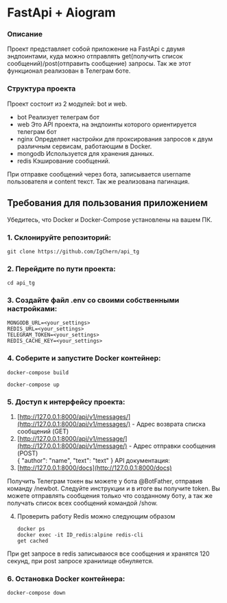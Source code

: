 # FastApi + Aiogram

### Описание
Проект представляет собой приложение на FastApi с двумя эндпоинтами, куда можно отправлять get(получить список сообщений)/post(отправить сообщение) запросы. Так же этот функционал реализован в Телеграм боте.

### Структура проекта
Проект состоит из 2 модулей: bot и web.  

- bot Реализует телеграм бот  
- web Это API проекта, на эндпоинты которого ориентируется телеграм бот  
- nginx Определяет настройки для проксирования запросов к двум различным сервисам, работающим в Docker.
- mongodb Используется для хранения данных.
- redis Кэширование сообщений.

При отправке сообщений через бота, записывается username пользователя и content текст. Так же реализована пагинация.  

## Требования для пользования приложением

Убедитесь, что Docker и Docker-Compose установлены на вашем ПК.


### 1. Склонируйте репозиторий:

    git clone https://github.com/IgChern/api_tg

### 2. Перейдите по пути проекта:

    cd api_tg

### 3. Создайте файл .env со своими собственными настройками:

    MONGODB_URL=<your_settings>
    REDIS_URL=<your_settings>
    TELEGRAM_TOKEN=<your_settings>
    REDIS_CACHE_KEY=<your_settings>

### 4. Соберите и запустите Docker контейнер:

    docker-compose build

    docker-compose up

### 5. Доступ к интерфейсу проекта:  
1. [http://127.0.0.1:8000/api/v1/messages/](http://127.0.0.1:8000/api/v1/messages/) - Адрес возврата списка сообщений (GET)
2. [http://127.0.0.1:8000/api/v1/message/](http://127.0.0.1:8000/api/v1/message/) - Адрес отправки сообщения (POST)  
{
  "author": "name",
  "text": "text"
}
API документация:  
3. [http://127.0.0.1:8000/docs](http://127.0.0.1:8000/docs)  

Получить Телеграм токен вы можете у бота @BotFather, отправив команду /newbot. Следуйте инструкции и в итоге вы получите token. Вы можете отправлять сообщения только что созданному боту, а так же получать список всех сообщений командой /show.

4. Проверить работу Redis можно следующим образом

    `docker ps`  
    `docker exec -it ID_redis:alpine redis-cli`  
    `get cached`  

При get запросе в redis записываюся все сообщения и хранятся 120 секунд, при post запросе хранилище обнуляется.



### 6. Остановка Docker контейнера:

    docker-compose down
